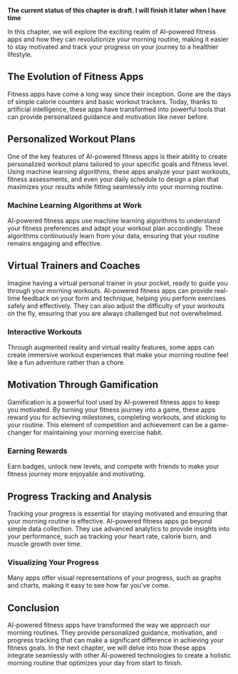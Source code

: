 **The current status of this chapter is draft. I will finish it later when I have time**

In this chapter, we will explore the exciting realm of AI-powered fitness apps and how they can revolutionize your morning routine, making it easier to stay motivated and track your progress on your journey to a healthier lifestyle.

The Evolution of Fitness Apps
-----------------------------

Fitness apps have come a long way since their inception. Gone are the days of simple calorie counters and basic workout trackers. Today, thanks to artificial intelligence, these apps have transformed into powerful tools that can provide personalized guidance and motivation like never before.

Personalized Workout Plans
--------------------------

One of the key features of AI-powered fitness apps is their ability to create personalized workout plans tailored to your specific goals and fitness level. Using machine learning algorithms, these apps analyze your past workouts, fitness assessments, and even your daily schedule to design a plan that maximizes your results while fitting seamlessly into your morning routine.

### **Machine Learning Algorithms at Work**

AI-powered fitness apps use machine learning algorithms to understand your fitness preferences and adapt your workout plan accordingly. These algorithms continuously learn from your data, ensuring that your routine remains engaging and effective.

Virtual Trainers and Coaches
----------------------------

Imagine having a virtual personal trainer in your pocket, ready to guide you through your morning workouts. AI-powered fitness apps can provide real-time feedback on your form and technique, helping you perform exercises safely and effectively. They can also adjust the difficulty of your workouts on the fly, ensuring that you are always challenged but not overwhelmed.

### **Interactive Workouts**

Through augmented reality and virtual reality features, some apps can create immersive workout experiences that make your morning routine feel like a fun adventure rather than a chore.

Motivation Through Gamification
-------------------------------

Gamification is a powerful tool used by AI-powered fitness apps to keep you motivated. By turning your fitness journey into a game, these apps reward you for achieving milestones, completing workouts, and sticking to your routine. This element of competition and achievement can be a game-changer for maintaining your morning exercise habit.

### **Earning Rewards**

Earn badges, unlock new levels, and compete with friends to make your fitness journey more enjoyable and motivating.

Progress Tracking and Analysis
------------------------------

Tracking your progress is essential for staying motivated and ensuring that your morning routine is effective. AI-powered fitness apps go beyond simple data collection. They use advanced analytics to provide insights into your performance, such as tracking your heart rate, calorie burn, and muscle growth over time.

### **Visualizing Your Progress**

Many apps offer visual representations of your progress, such as graphs and charts, making it easy to see how far you've come.

Conclusion
----------

AI-powered fitness apps have transformed the way we approach our morning routines. They provide personalized guidance, motivation, and progress tracking that can make a significant difference in achieving your fitness goals. In the next chapter, we will delve into how these apps integrate seamlessly with other AI-powered technologies to create a holistic morning routine that optimizes your day from start to finish.

